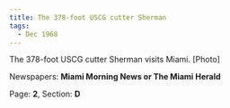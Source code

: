 ```yaml
---  
title: The 378-foot USCG cutter Sherman  
tags:  
  - Dec 1968  
---  
```

  
The 378-foot USCG cutter Sherman visits Miami. [Photo]  
  
Newspapers: **Miami Morning News or The Miami Herald**  
  
Page: **2**, Section: **D** 
